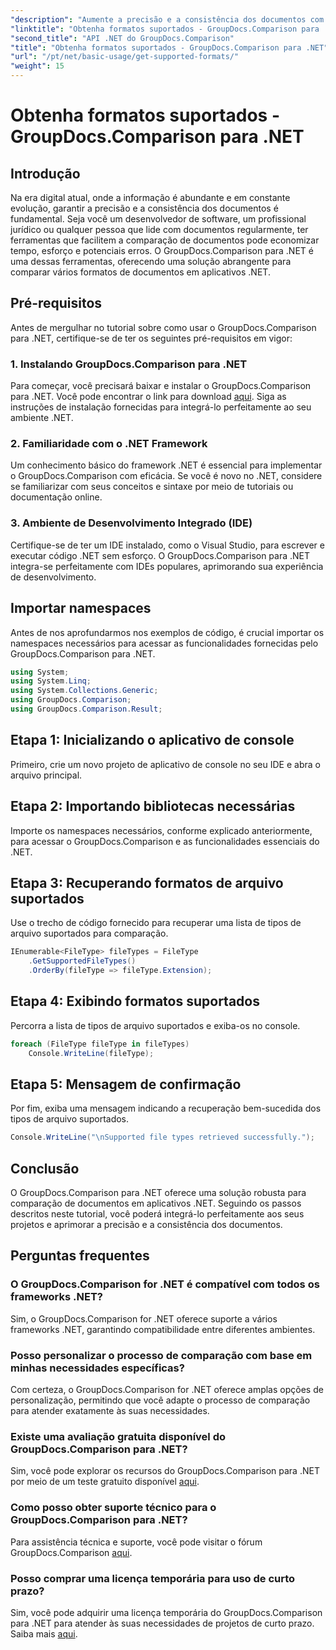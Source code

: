 ```yaml
---
"description": "Aumente a precisão e a consistência dos documentos com o GroupDocs.Comparison para .NET. Integre perfeitamente esta poderosa ferramenta aos seus aplicativos .NET."
"linktitle": "Obtenha formatos suportados - GroupDocs.Comparison para .NET"
"second_title": "API .NET do GroupDocs.Comparison"
"title": "Obtenha formatos suportados - GroupDocs.Comparison para .NET"
"url": "/pt/net/basic-usage/get-supported-formats/"
"weight": 15
---
```


# Obtenha formatos suportados - GroupDocs.Comparison para .NET

## Introdução
Na era digital atual, onde a informação é abundante e em constante evolução, garantir a precisão e a consistência dos documentos é fundamental. Seja você um desenvolvedor de software, um profissional jurídico ou qualquer pessoa que lide com documentos regularmente, ter ferramentas que facilitem a comparação de documentos pode economizar tempo, esforço e potenciais erros. O GroupDocs.Comparison para .NET é uma dessas ferramentas, oferecendo uma solução abrangente para comparar vários formatos de documentos em aplicativos .NET.
## Pré-requisitos
Antes de mergulhar no tutorial sobre como usar o GroupDocs.Comparison para .NET, certifique-se de ter os seguintes pré-requisitos em vigor:
### 1. Instalando GroupDocs.Comparison para .NET
Para começar, você precisará baixar e instalar o GroupDocs.Comparison para .NET. Você pode encontrar o link para download [aqui](https://releases.groupdocs.com/comparison/net/). Siga as instruções de instalação fornecidas para integrá-lo perfeitamente ao seu ambiente .NET.
### 2. Familiaridade com o .NET Framework
Um conhecimento básico do framework .NET é essencial para implementar o GroupDocs.Comparison com eficácia. Se você é novo no .NET, considere se familiarizar com seus conceitos e sintaxe por meio de tutoriais ou documentação online.
### 3. Ambiente de Desenvolvimento Integrado (IDE)
Certifique-se de ter um IDE instalado, como o Visual Studio, para escrever e executar código .NET sem esforço. O GroupDocs.Comparison para .NET integra-se perfeitamente com IDEs populares, aprimorando sua experiência de desenvolvimento.

## Importar namespaces
Antes de nos aprofundarmos nos exemplos de código, é crucial importar os namespaces necessários para acessar as funcionalidades fornecidas pelo GroupDocs.Comparison para .NET.
```csharp
using System;
using System.Linq;
using System.Collections.Generic;
using GroupDocs.Comparison;
using GroupDocs.Comparison.Result;
```

## Etapa 1: Inicializando o aplicativo de console
Primeiro, crie um novo projeto de aplicativo de console no seu IDE e abra o arquivo principal.
## Etapa 2: Importando bibliotecas necessárias
Importe os namespaces necessários, conforme explicado anteriormente, para acessar o GroupDocs.Comparison e as funcionalidades essenciais do .NET.
## Etapa 3: Recuperando formatos de arquivo suportados
Use o trecho de código fornecido para recuperar uma lista de tipos de arquivo suportados para comparação.
```csharp
IEnumerable<FileType> fileTypes = FileType
    .GetSupportedFileTypes()
    .OrderBy(fileType => fileType.Extension);
```
## Etapa 4: Exibindo formatos suportados
Percorra a lista de tipos de arquivo suportados e exiba-os no console.
```csharp
foreach (FileType fileType in fileTypes)
    Console.WriteLine(fileType);
```
## Etapa 5: Mensagem de confirmação
Por fim, exiba uma mensagem indicando a recuperação bem-sucedida dos tipos de arquivo suportados.
```csharp
Console.WriteLine("\nSupported file types retrieved successfully.");
```

## Conclusão
O GroupDocs.Comparison para .NET oferece uma solução robusta para comparação de documentos em aplicativos .NET. Seguindo os passos descritos neste tutorial, você poderá integrá-lo perfeitamente aos seus projetos e aprimorar a precisão e a consistência dos documentos.
## Perguntas frequentes
### O GroupDocs.Comparison for .NET é compatível com todos os frameworks .NET?
Sim, o GroupDocs.Comparison for .NET oferece suporte a vários frameworks .NET, garantindo compatibilidade entre diferentes ambientes.
### Posso personalizar o processo de comparação com base em minhas necessidades específicas?
Com certeza, o GroupDocs.Comparison for .NET oferece amplas opções de personalização, permitindo que você adapte o processo de comparação para atender exatamente às suas necessidades.
### Existe uma avaliação gratuita disponível do GroupDocs.Comparison para .NET?
Sim, você pode explorar os recursos do GroupDocs.Comparison para .NET por meio de um teste gratuito disponível [aqui](https://releases.groupdocs.com/).
### Como posso obter suporte técnico para o GroupDocs.Comparison para .NET?
Para assistência técnica e suporte, você pode visitar o fórum GroupDocs.Comparison [aqui](https://forum.groupdocs.com/c/comparison/12).
### Posso comprar uma licença temporária para uso de curto prazo?
Sim, você pode adquirir uma licença temporária do GroupDocs.Comparison para .NET para atender às suas necessidades de projetos de curto prazo. Saiba mais [aqui](https://purchase.groupdocs.com/temporary-license/).